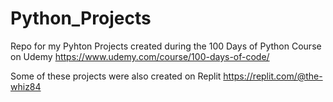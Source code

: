 # Python_Projects
Repo for my Pyhton Projects created during the 100 Days of Python Course on Udemy
https://www.udemy.com/course/100-days-of-code/

Some of these projects were also created on Replit
https://replit.com/@the-whiz84

